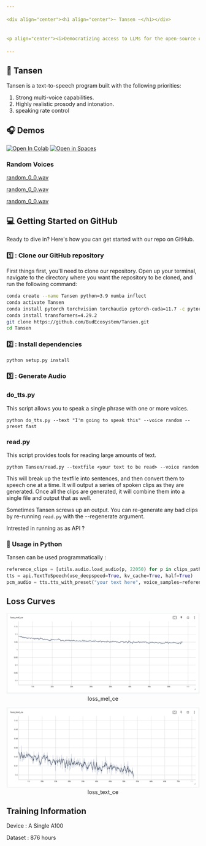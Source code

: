 ```yaml
---

<div align="center"><h1 align="center">~ Tansen ~</h1></div>


<p align="center"><i>Democratizing access to LLMs for the open-source community.<br>Let's advance AI, together. </i></p>

---
```



## 🎉 Tansen 

Tansen is a text-to-speech program built with the following priorities:

1. Strong multi-voice capabilities.
2. Highly realistic prosody and intonation.
3. speaking rate control

<h2 align="left">🎧 Demos </h2>

[![Open In Colab](https://colab.research.google.com/assets/colab-badge.svg)](http://bud.studio)
[![Open in Spaces](https://img.shields.io/badge/🤗-Open%20in%20Spaces-blue.svg)](http://bud.studio)

### Random Voices

[random_0_0.wav](results/images/random_0_0.wav)

[random_0_0.wav](results/images/random_0_1.wav)

[random_0_0.wav](results/images/random_0_2.wav)

<h2 align="left">💻 Getting Started on GitHub </h2>

Ready to dive in? Here's how you can get started with our repo on GitHub.

<h3 align="left">1️⃣ : Clone our GitHub repository</h3>

First things first, you'll need to clone our repository. Open up your terminal, navigate to the directory where you want the repository to be cloned, and run the following command:

```bash
conda create --name Tansen python=3.9 numba inflect
conda activate Tansen
conda install pytorch torchvision torchaudio pytorch-cuda=11.7 -c pytorch -c nvidia
conda install transformers=4.29.2
git clone https://github.com/BudEcosystem/Tansen.git
cd Tansen
```

<h3 align="left">2️⃣ : Install dependencies</h3>

```bash
python setup.py install
```

<h3 align="left">3️⃣ : Generate Audio</h3>

### do_tts.py

This script allows you to speak a single phrase with one or more voices.

```shell
python do_tts.py --text "I'm going to speak this" --voice random --preset fast
```

### read.py

This script provides tools for reading large amounts of text.

```shell
python Tansen/read.py --textfile <your text to be read> --voice random
```

This will break up the textfile into sentences, and then convert them to speech one at a time. It will output a series
of spoken clips as they are generated. Once all the clips are generated, it will combine them into a single file and
output that as well.

Sometimes Tansen screws up an output. You can re-generate any bad clips by re-running `read.py` with the --regenerate
argument.

Intrested in running as as API ?

### 🐍 Usage in Python

Tansen can be used programmatically :

```python
reference_clips = [utils.audio.load_audio(p, 22050) for p in clips_paths]
tts = api.TextToSpeech(use_deepspeed=True, kv_cache=True, half=True)
pcm_audio = tts.tts_with_preset("your text here", voice_samples=reference_clips, preset='fast')
```

## Loss Curves

<p align="center">
 <img src="results/images/loss_mel_ce.png" alt="" />
 <span>loss_mel_ce</span>
<p>

<p align="center">
 <img src="results/images/loss_text_ce.png" alt="" />
 <span>loss_text_ce</span>
<p>


## Training Information

Device : A Single A100

Dataset : 876 hours